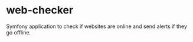 # web-checker

Symfony application to check if websites are online and send alerts if they go offline.
